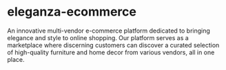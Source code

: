 # eleganza-ecommerce
An innovative multi-vendor e-commerce platform dedicated to bringing elegance and style to online shopping. Our platform serves as a marketplace where discerning customers can discover a curated selection of high-quality furniture and home decor from various vendors, all in one place.
